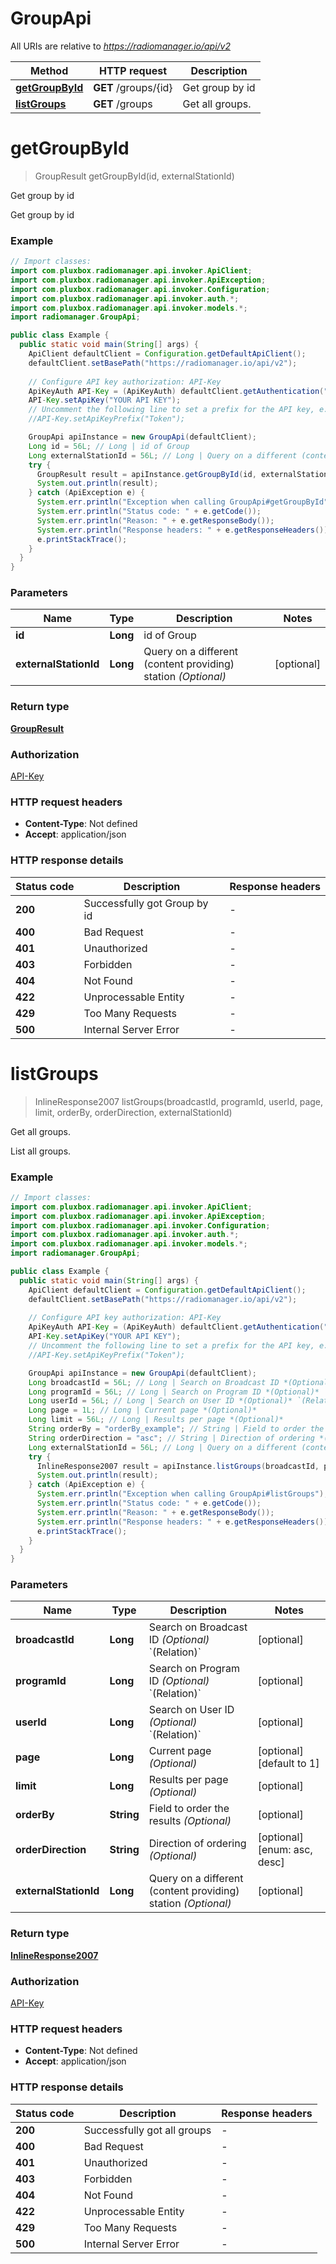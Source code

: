 # GroupApi

All URIs are relative to *https://radiomanager.io/api/v2*

| Method | HTTP request | Description |
|------------- | ------------- | -------------|
| [**getGroupById**](GroupApi.md#getGroupById) | **GET** /groups/{id} | Get group by id |
| [**listGroups**](GroupApi.md#listGroups) | **GET** /groups | Get all groups. |


<a name="getGroupById"></a>
# **getGroupById**
> GroupResult getGroupById(id, externalStationId)

Get group by id

Get group by id

### Example
```java
// Import classes:
import com.pluxbox.radiomanager.api.invoker.ApiClient;
import com.pluxbox.radiomanager.api.invoker.ApiException;
import com.pluxbox.radiomanager.api.invoker.Configuration;
import com.pluxbox.radiomanager.api.invoker.auth.*;
import com.pluxbox.radiomanager.api.invoker.models.*;
import radiomanager.GroupApi;

public class Example {
  public static void main(String[] args) {
    ApiClient defaultClient = Configuration.getDefaultApiClient();
    defaultClient.setBasePath("https://radiomanager.io/api/v2");
    
    // Configure API key authorization: API-Key
    ApiKeyAuth API-Key = (ApiKeyAuth) defaultClient.getAuthentication("API-Key");
    API-Key.setApiKey("YOUR API KEY");
    // Uncomment the following line to set a prefix for the API key, e.g. "Token" (defaults to null)
    //API-Key.setApiKeyPrefix("Token");

    GroupApi apiInstance = new GroupApi(defaultClient);
    Long id = 56L; // Long | id of Group
    Long externalStationId = 56L; // Long | Query on a different (content providing) station *(Optional)*
    try {
      GroupResult result = apiInstance.getGroupById(id, externalStationId);
      System.out.println(result);
    } catch (ApiException e) {
      System.err.println("Exception when calling GroupApi#getGroupById");
      System.err.println("Status code: " + e.getCode());
      System.err.println("Reason: " + e.getResponseBody());
      System.err.println("Response headers: " + e.getResponseHeaders());
      e.printStackTrace();
    }
  }
}
```

### Parameters

| Name | Type | Description  | Notes |
|------------- | ------------- | ------------- | -------------|
| **id** | **Long**| id of Group | |
| **externalStationId** | **Long**| Query on a different (content providing) station *(Optional)* | [optional] |

### Return type

[**GroupResult**](GroupResult.md)

### Authorization

[API-Key](../README.md#API-Key)

### HTTP request headers

 - **Content-Type**: Not defined
 - **Accept**: application/json

### HTTP response details
| Status code | Description | Response headers |
|-------------|-------------|------------------|
| **200** | Successfully got Group by id |  -  |
| **400** | Bad Request |  -  |
| **401** | Unauthorized |  -  |
| **403** | Forbidden |  -  |
| **404** | Not Found |  -  |
| **422** | Unprocessable Entity |  -  |
| **429** | Too Many Requests |  -  |
| **500** | Internal Server Error |  -  |

<a name="listGroups"></a>
# **listGroups**
> InlineResponse2007 listGroups(broadcastId, programId, userId, page, limit, orderBy, orderDirection, externalStationId)

Get all groups.

List all groups.

### Example
```java
// Import classes:
import com.pluxbox.radiomanager.api.invoker.ApiClient;
import com.pluxbox.radiomanager.api.invoker.ApiException;
import com.pluxbox.radiomanager.api.invoker.Configuration;
import com.pluxbox.radiomanager.api.invoker.auth.*;
import com.pluxbox.radiomanager.api.invoker.models.*;
import radiomanager.GroupApi;

public class Example {
  public static void main(String[] args) {
    ApiClient defaultClient = Configuration.getDefaultApiClient();
    defaultClient.setBasePath("https://radiomanager.io/api/v2");
    
    // Configure API key authorization: API-Key
    ApiKeyAuth API-Key = (ApiKeyAuth) defaultClient.getAuthentication("API-Key");
    API-Key.setApiKey("YOUR API KEY");
    // Uncomment the following line to set a prefix for the API key, e.g. "Token" (defaults to null)
    //API-Key.setApiKeyPrefix("Token");

    GroupApi apiInstance = new GroupApi(defaultClient);
    Long broadcastId = 56L; // Long | Search on Broadcast ID *(Optional)* `(Relation)`
    Long programId = 56L; // Long | Search on Program ID *(Optional)* `(Relation)`
    Long userId = 56L; // Long | Search on User ID *(Optional)* `(Relation)`
    Long page = 1L; // Long | Current page *(Optional)*
    Long limit = 56L; // Long | Results per page *(Optional)*
    String orderBy = "orderBy_example"; // String | Field to order the results *(Optional)*
    String orderDirection = "asc"; // String | Direction of ordering *(Optional)*
    Long externalStationId = 56L; // Long | Query on a different (content providing) station *(Optional)*
    try {
      InlineResponse2007 result = apiInstance.listGroups(broadcastId, programId, userId, page, limit, orderBy, orderDirection, externalStationId);
      System.out.println(result);
    } catch (ApiException e) {
      System.err.println("Exception when calling GroupApi#listGroups");
      System.err.println("Status code: " + e.getCode());
      System.err.println("Reason: " + e.getResponseBody());
      System.err.println("Response headers: " + e.getResponseHeaders());
      e.printStackTrace();
    }
  }
}
```

### Parameters

| Name | Type | Description  | Notes |
|------------- | ------------- | ------------- | -------------|
| **broadcastId** | **Long**| Search on Broadcast ID *(Optional)* &#x60;(Relation)&#x60; | [optional] |
| **programId** | **Long**| Search on Program ID *(Optional)* &#x60;(Relation)&#x60; | [optional] |
| **userId** | **Long**| Search on User ID *(Optional)* &#x60;(Relation)&#x60; | [optional] |
| **page** | **Long**| Current page *(Optional)* | [optional] [default to 1] |
| **limit** | **Long**| Results per page *(Optional)* | [optional] |
| **orderBy** | **String**| Field to order the results *(Optional)* | [optional] |
| **orderDirection** | **String**| Direction of ordering *(Optional)* | [optional] [enum: asc, desc] |
| **externalStationId** | **Long**| Query on a different (content providing) station *(Optional)* | [optional] |

### Return type

[**InlineResponse2007**](InlineResponse2007.md)

### Authorization

[API-Key](../README.md#API-Key)

### HTTP request headers

 - **Content-Type**: Not defined
 - **Accept**: application/json

### HTTP response details
| Status code | Description | Response headers |
|-------------|-------------|------------------|
| **200** | Successfully got all groups |  -  |
| **400** | Bad Request |  -  |
| **401** | Unauthorized |  -  |
| **403** | Forbidden |  -  |
| **404** | Not Found |  -  |
| **422** | Unprocessable Entity |  -  |
| **429** | Too Many Requests |  -  |
| **500** | Internal Server Error |  -  |

